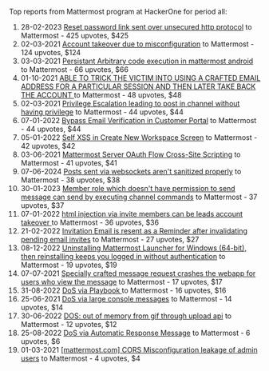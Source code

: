 Top reports from Mattermost program at HackerOne for period all:

1. 28-02-2023 [Reset password link sent over unsecured http protocol](https://hackerone.com/reports/1888915) to Mattermost - 425 upvotes, $425
2. 02-03-2021 [Account takeover due to misconfiguration](https://hackerone.com/reports/1114347) to Mattermost - 124 upvotes, $124
3. 03-03-2021 [Persistant Arbitrary code execution in mattermost android](https://hackerone.com/reports/1115864) to Mattermost - 66 upvotes, $66
4. 01-10-2021 [ABLE TO TRICK THE VICTIM INTO USING A CRAFTED EMAIL ADDRESS FOR A PARTICULAR  SESSION AND THEN LATER TAKE BACK THE ACCOUNT ](https://hackerone.com/reports/1357013) to Mattermost - 48 upvotes, $48
5. 02-03-2021 [Privilege Escalation leading to post in channel without having privilege](https://hackerone.com/reports/1114617) to Mattermost - 44 upvotes, $44
6. 07-01-2022 [Bypass Email Verification in Customer Portal](https://hackerone.com/reports/1443211) to Mattermost - 44 upvotes, $44
7. 05-01-2022 [Self XSS in Create New Workspace Screen](https://hackerone.com/reports/1442017) to Mattermost - 42 upvotes, $42
8. 03-06-2021 [Mattermost Server OAuth Flow Cross-Site Scripting](https://hackerone.com/reports/1216203) to Mattermost - 41 upvotes, $41
9. 07-06-2024 [Posts sent via websockets aren't sanitized properly](https://hackerone.com/reports/2541027) to Mattermost - 38 upvotes, $38
10. 30-01-2023 [Member role which doesn't have permission to send message can send by executing channel commands](https://hackerone.com/reports/1851818) to Mattermost - 37 upvotes, $37
11. 07-01-2022 [html injection via invite members can be leads account takeover ](https://hackerone.com/reports/1443567) to Mattermost - 36 upvotes, $36
12. 21-02-2022 [Invitation Email is resent as a Reminder after invalidating pending email invites](https://hackerone.com/reports/1486820) to Mattermost - 27 upvotes, $27
13. 08-12-2022 [Uninstalling Mattermost Launcher for Windows (64-bit), then reinstalling keeps you logged in without authentication](https://hackerone.com/reports/1797661) to Mattermost - 19 upvotes, $19
14. 07-07-2021 [Specially crafted message request crashes the webapp for users who view the message](https://hackerone.com/reports/1253732) to Mattermost - 17 upvotes, $17
15. 31-08-2022 [DoS via Playbook ](https://hackerone.com/reports/1685979) to Mattermost - 16 upvotes, $16
16. 25-06-2021 [DoS via large console messages](https://hackerone.com/reports/1243724) to Mattermost - 14 upvotes, $14
17. 30-06-2022 [DOS: out of memory from gif through upload api](https://hackerone.com/reports/1620170) to Mattermost - 12 upvotes, $12
18. 25-08-2022 [DoS via Automatic Response Message](https://hackerone.com/reports/1680241) to Mattermost - 6 upvotes, $6
19. 01-03-2021 [[mattermost.com] CORS Misconfiguration leakage of admin users](https://hackerone.com/reports/1113759) to Mattermost - 4 upvotes, $4
